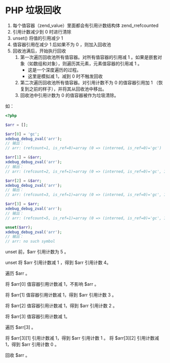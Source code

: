 # PHP 垃圾回收


1. 每个值容器（zend_value）里面都会有引用计数结构体 zend_rrefcounted
2. 引用计数减少到 0 时进行清除
3. unset() 将值的引用减少 1
4. 值容器引用在减少 1 后如果不为 0 ，则加入回收池
5. 回收池满后，开始执行回收
    1. 第一次遍历回收池所有值容器。对所有值容器的引用减 1 。如果是嵌套对象（如数组和对象），则遍历其元素，元素值容器的引用减 1 。  
        - 这是一个深度遍历的过程。
        - 这里是模拟减 1，减到 0 时不触发回收
    2. 第二次遍历回收池所有值容器。对引用计数不为 0 的值容器引用加 1 （恢复到之前的样子），并将其从回收池中移出。
    3. 回收池中引用计数为 0 的值容器被作为垃圾清除。

<!-- more -->

如：

```php
<?php

$arr = [];

$arr[0] = 'gc';
xdebug_debug_zval('arr');
// 输出：
// arr: (refcount=1, is_ref=0)=array (0 => (interned, is_ref=0)='gc')

$arr[1] = &$arr;
xdebug_debug_zval('arr');
// 输出：
// arr: (refcount=2, is_ref=1)=array (0 => (interned, is_ref=0)='gc', 1 => (refcount=2, is_ref=1)=...)

$arr[2] = &$arr;
xdebug_debug_zval('arr');
// 输出：
// arr: (refcount=3, is_ref=1)=array (0 => (interned, is_ref=0)='gc', 1 => (refcount=3, is_ref=1)=..., 2 => (refcount=3, is_ref=1)=...)

$arr[3] = $arr;
xdebug_debug_zval('arr');
// 输出：
// arr: (refcount=5, is_ref=1)=array (0 => (interned, is_ref=0)='gc', 1 => (refcount=5, is_ref=1)=..., 2 => (refcount=5, is_ref=1)=..., 3 => (refcount=1, is_ref=0)=array (0 => (interned, is_ref=0)='gc', 1 => (refcount=5, is_ref=1)=..., 2 => (refcount=5, is_ref=1)=...))

unset($arr);
xdebug_debug_zval('arr');
// 输出：
// arr: no such symbol
```

unset 前，$arr 引用计数为 5 。

unset 将 $arr 引用计数减 1 ，得到 $arr 引用计数 4。

遍历 $arr 。

将 $arr[0] 值容器引用计数减 1，不影响 $arr 。

将 $arr[1] 值容器引用计数减 1，得到 $arr 引用计数 3 。

将 $arr[2] 值容器引用计数减 1，得到 $arr 引用计数 2 。

将 $arr[3] 值容器引用计数减 1。  

遍历 $arr[3] 。

将 $arr[3][1] 引用计数减 1，得到 $arr 引用计数 1 。
将 $arr[3][2] 引用计数减 1，得到 $arr 引用计数 0 。

回收 $arr 。

